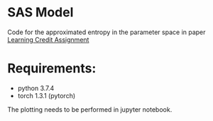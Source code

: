 # SAS Model
Code for the approximated entropy in the parameter space in paper [Learning Credit Assignment](https://arxiv.org/abs/2001.03354)
# Requirements:
* python 3.7.4 
* torch 1.3.1 (pytorch)

The plotting needs to be performed in jupyter notebook.
